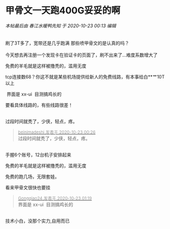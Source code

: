 # 甲骨文一天跑400G妥妥的啊


<i class="pstatus"> 本帖最后由 春江水暖鸭先知 于 2020-10-23 00:13 编辑 </i><br />
<br />
<img id="aimg_O5dud" onclick="zoom(this, this.src, 0, 0, 0)" class="zoom" src="http://img.lbay.eu/2020/10/22/064cbe883e0d30a467c6513c24175a46.png" onmouseover="img_onmouseoverfunc(this)" onload="thumbImg(this)" border="0" alt="" /><br />
<br />
刷了3T多了，宽带还是几乎跑满<img src="static/image/smiley/default/lol.gif" smilieid="12" border="0" alt="" /> 那些喷甲骨文的是认真的吗？<br />
<br />
今天想去再注册一个发现卡在验证卡的页面了，刷不出来了...难度系数增大了<br />


免费的羊毛就是这样被撸秃的，滥用无度

tcp连接数68？你这不就是某些机场提供给新人的免费线路，有本事给白**艹10T以上

<img src="static/image/smiley/default/lol.gif" smilieid="12" border="0" alt="" /><img src="static/image/smiley/default/lol.gif" smilieid="12" border="0" alt="" /> 界面是 xx-ui&nbsp;&nbsp;目测搞鸡长的

要看具体线路的，有些线路很差！<br />
<br />
<img src="static/image/smiley/default/lol.gif" smilieid="12" border="0" alt="" /><img src="static/image/smiley/default/lol.gif" smilieid="12" border="0" alt="" /><img src="static/image/smiley/default/lol.gif" smilieid="12" border="0" alt="" />

过段时间就秃了，少侠，轻点，疼。

<div class="quote"><blockquote><font size="2"><a href="https://www.hostloc.com/forum.php?mod=redirect&amp;goto=findpost&amp;pid=9338914&amp;ptid=757421" target="_blank"><font color="#999999">beinimadeshi 发表于 2020-10-23 00:26</font></a></font><br />
过段时间就秃了，少侠，轻点，疼。</blockquote></div><br />
手握6个账号，12台机子安排起来

免费的羊毛就是这样被撸秃的，滥用无度

免费的跑几场，无限套娃。

看来甲骨文很快也要挂

<div class="quote"><blockquote><font size="2"><a href="https://www.hostloc.com/forum.php?mod=redirect&amp;goto=findpost&amp;pid=9338986&amp;ptid=757421" target="_blank"><font color="#999999">Gongqiao24 发表于 2020-10-23 01:19</font></a></font><br />
界面是 xx-ui&nbsp;&nbsp;目测搞鸡长的</blockquote></div><br />
技术小白，没那个实力,自用而已
